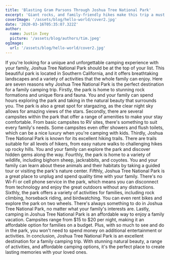 ```yaml
---
title: 'Blasting Gram Parsons Through Joshua Tree National Park'
excerpt: 'Giant rocks, and family-friendly hikes make this trip a must for you and your family.'
coverImage: '/assets/blog/hello-world/cover2.jpg'
date: '2020-03-16T05:35:07.322Z'
author:
  name: Justin Ivey
  picture: '/assets/blog/authors/tim.jpeg'
ogImage:
  url: '/assets/blog/hello-world/cover2.jpg'
---
```


If you're looking for a unique and unforgettable camping experience with your family, Joshua Tree National Park should be at the top of your list. This beautiful park is located in Southern California, and it offers breathtaking landscapes and a variety of activities that the whole family can enjoy. Here are seven reasons why Joshua Tree National Park is the perfect destination for a family camping trip.
Firstly, the park is home to stunning rock formations and unique flora and fauna. You and your family can spend hours exploring the park and taking in the natural beauty that surrounds you. The park is also a great spot for stargazing, as the clear night sky allows for amazing views of the stars.
Secondly, there are several campsites within the park that offer a range of amenities to make your stay comfortable. From basic campsites to RV sites, there's something to suit every family's needs. Some campsites even offer showers and flush toilets, which can be a nice luxury when you're camping with kids.
Thirdly, Joshua Tree National Park is known for its excellent hiking trails. There are trails suitable for all levels of hikers, from easy nature walks to challenging hikes up rocky hills. You and your family can explore the park and discover hidden gems along the way.
Fourthly, the park is home to a variety of wildlife, including bighorn sheep, jackrabbits, and coyotes. You and your family can learn about these animals and their habitats by taking a guided tour or visiting the park's nature center.
Fifthly, Joshua Tree National Park is a great place to unplug and spend quality time with your family. There's no Wi-Fi or cell phone service in the park, which means you can disconnect from technology and enjoy the great outdoors without any distractions.
Sixthly, the park offers a variety of activities for families, including rock climbing, horseback riding, and birdwatching. You can even rent bikes and explore the park on two wheels. There's always something to do in Joshua Tree National Park, no matter what your family's interests are.
Lastly, camping in Joshua Tree National Park is an affordable way to enjoy a family vacation. Campsites range from $15 to $20 per night, making it an affordable option for families on a budget. Plus, with so much to see and do in the park, you won't need to spend money on additional entertainment or activities.
In conclusion, Joshua Tree National Park is an excellent destination for a family camping trip. With stunning natural beauty, a range of activities, and affordable camping options, it's the perfect place to create lasting memories with your loved ones.

